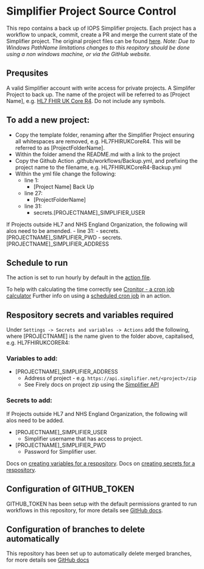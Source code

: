 # Simplifier Project Source Control

This repo contains a back up of IOPS Simplifier projects. Each project has a workflow to unpack, commit, create a PR and merge the current state of the Simplifier project. The original project files can be found [here](https://github.com/NHSDigital/simplifier-project-source-control). 
*Note: Due to Windows PathName limitations changes to this reopitory should be done using a non windows machine, or via the GitHub website.* 

## Prequsites

A valid Simplifier account with write access for private projects.
A Simplifer Project to back up. The name of the project will be referred to as [Project Name], e.g. [HL7 FHIR UK Core R4](https://simplifier.net/hl7fhirukcorer4). Do not include any symbols.

## To add a new project:

- Copy the template folder, renaming after the Simplifier Project ensuring all whitespaces are removed, e.g. HL7FHIRUKCoreR4. This will be referred to as [ProjectFolderName].
- Within the folder amend the README.md with a link to the project
- Copy the Github Action .github/workflows/Backup.yml, and prefixing the project name to the filename, e.g. HL7FHIRUKCoreR4-Backup.yml
- Within the yml file change the following:
    - line 1:
        - [Project Name] Back Up
    - line 27:
        - [ProjectFolderName]
    - line 31:
        - secrets.[PROJECTNAME]_SIMPLIFIER_USER
     
If Projects outside HL7 and NHS England Organization, the following will alos need to be amended.
    - line 31: 
        - secrets.[PROJECTNAME]_SIMPLIFIER_PWD
        - secrets.[PROJECTNAME]_SIMPLIFIER_ADDRESS

## Schedule to run

The action is set to run hourly by default in the [action file](.github/workflows/backup.yml#L6).  

To help with calculating the time correctly see [Cronitor - a cron job calculator](https://crontab.guru/)
Further info on using a [scheduled cron job](https://docs.github.com/en/actions/using-workflows/events-that-trigger-workflows#schedule) in an action.

## Respository secrets and variables required

Under `Settings -> Secrets and variables -> Actions` add the following, where [PROJECTNAME] is the name given to the folder above, capitalised, e.g. HL7FHIRUKCORER4:

### Variables to add:

* [PROJECTNAME]_SIMPLIFIER_ADDRESS
  * Address of project - e.g. `https://api.simplifier.net/<project>/zip`
  * See Firely docs on project zip using the [Simplifier API](https://docs.fire.ly/projects/Simplifier/features/api.html#project-zip-api)
 
### Secrets to add:
If Projects outside HL7 and NHS England Organization, the following will alos need to be added.
* [PROJECTNAME]_SIMPLIFIER_USER  
  * Simplifier username that has access to project.  
* [PROJECTNAME]_SIMPLIFIER_PWD  
  * Password for Simplifier user.

Docs on [creating variables for a respository](https://docs.github.com/en/actions/learn-github-actions/variables#creating-configuration-variables-for-a-repository).
Docs on [creating secrets for a respository](https://docs.github.com/en/actions/security-guides/encrypted-secrets#creating-encrypted-secrets-for-a-repository).

## Configuration of GITHUB_TOKEN

GITHUB_TOKEN has been setup with the default permissions granted to run workflows in this repository, for more details see [GitHub docs](https://docs.github.com/en/repositories/managing-your-repositorys-settings-and-features/enabling-features-for-your-repository/managing-github-actions-settings-for-a-repository#setting-the-permissions-of-the-github_token-for-your-repository).

## Configuration of branches to delete automatically

This repository has been set up to automatically delete merged branches, for more details see [GitHub docs](https://docs.github.com/en/repositories/configuring-branches-and-merges-in-your-repository/configuring-pull-request-merges/managing-the-automatic-deletion-of-branches) 

